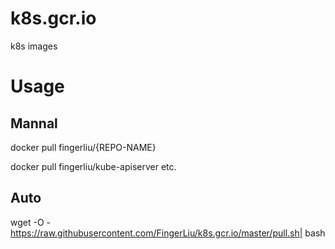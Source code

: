 # k8s.gcr.io
k8s images


# Usage

## Mannal

docker pull fingerliu/{REPO-NAME}

docker pull fingerliu/kube-apiserver  etc.

## Auto

wget -O - https://raw.githubusercontent.com/FingerLiu/k8s.gcr.io/master/pull.sh| bash
